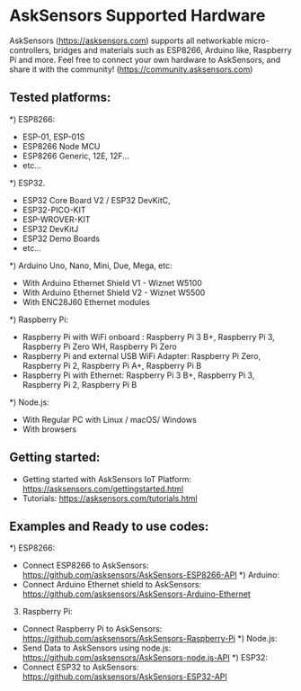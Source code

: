 # AskSensors Supported Hardware
AskSensors (https://asksensors.com) supports all networkable micro-controllers, bridges and materials such as ESP8266, Arduino like, Raspberry Pi and more.
Feel free to connect your own hardware to AskSensors, and share it with the community! (https://community.asksensors.com)

Tested platforms:
-
*) ESP8266:
- ESP-01, ESP-01S
- ESP8266 Node MCU
- ESP8266 Generic, 12E, 12F...
- etc...

*) ESP32.
- ESP32 Core Board V2 / ESP32 DevKitC, 
- ESP32-PICO-KIT
- ESP-WROVER-KIT
- ESP32 DevKitJ
- ESP32 Demo Boards
- etc...

*) Arduino Uno, Nano, Mini, Due, Mega, etc:
- With Arduino Ethernet Shield V1 - Wiznet W5100
- With Arduino Ethernet Shield V2 - Wiznet W5500
- With ENC28J60 Ethernet modules

*) Raspberry Pi:
- Raspberry Pi with WiFi onboard : Raspberry Pi 3 B+, Raspberry Pi 3, Raspberry Pi Zero WH, Raspberry Pi Zero
- Raspberry Pi and external USB WiFi Adapter: Raspberry Pi Zero, Raspberry Pi 2, Raspberry Pi A+, Raspberry Pi B
- Raspberry Pi with Ethernet: Raspberry Pi 3 B+, Raspberry Pi 3, Raspberry Pi 2, Raspberry Pi B

*) Node.js: 
- With Regular PC with Linux / macOS/ Windows
- With browsers

Getting started:
- 
- Getting started with AskSensors IoT Platform: https://asksensors.com/gettingstarted.html
- Tutorials: https://asksensors.com/tutorials.html

Examples and Ready to use codes:
-
*) ESP8266:
- Connect ESP8266 to AskSensors: https://github.com/asksensors/AskSensors-ESP8266-API
*) Arduino:
- Connect Arduino Ethernet shield to AskSensors: https://github.com/asksensors/AskSensors-Arduino-Ethernet 
3) Raspberry Pi:
- Connect Raspberry Pi to AskSensors: https://github.com/asksensors/AskSensors-Raspberry-Pi
*) Node.js:
- Send Data to AskSensors using node.js: https://github.com/asksensors/AskSensors-node.js-API
*) ESP32:
- Connect ESP32 to AskSensors: https://github.com/asksensors/AskSensors-ESP32-API

